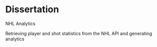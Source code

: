 # Dissertation
NHL Analytics

Retrieving player and shot statistics from the NHL API and generating analytics
